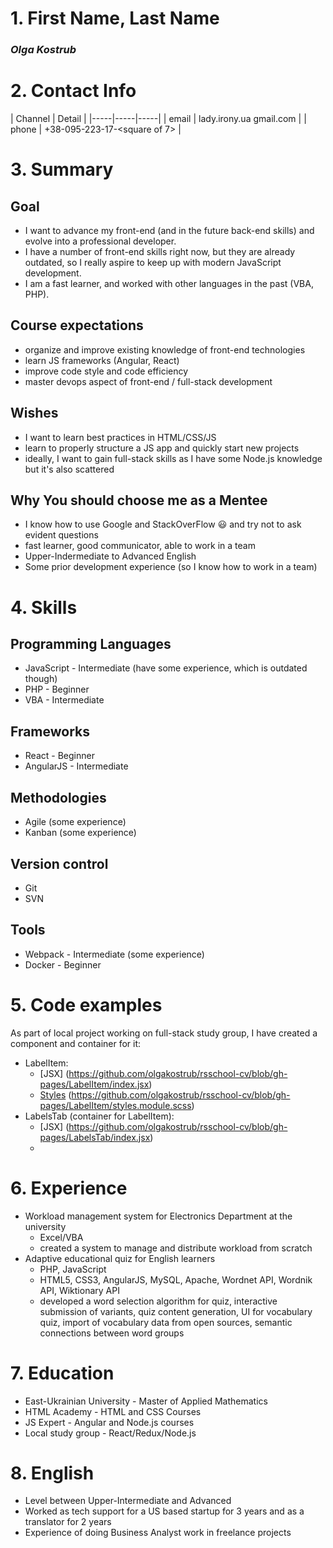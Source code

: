 # 1. First Name, Last Name
### *Olga Kostrub*

# 2. Contact Info 

| Channel | Detail |
|-----|-----|-----|
| email | lady.irony.ua <gav> gmail.com |
| phone | +38-095-223-17-<square of 7> |

# 3. Summary 
## Goal
* I want to advance my front-end (and in the future back-end skills) and evolve into a professional developer. 
* I have a number of front-end skills right now, but they are already outdated, so I really aspire to keep up with modern JavaScript development. 
* I am a fast learner, and worked with other languages in the past (VBA, PHP). 

## Course expectations
* organize and improve existing knowledge of front-end technologies
* learn JS frameworks (Angular, React) 
* improve code style and code efficiency
* master devops aspect of front-end / full-stack development  

## Wishes
* I want to learn best practices in HTML/CSS/JS 
* learn to properly structure a JS app and quickly start new projects 
* ideally, I want to gain full-stack skills as I have some Node.js knowledge but it's also scattered

## Why You should choose me as a Mentee
* I know how to use Google and StackOverFlow :smiley: and try not to ask evident questions
* fast learner, good communicator, able to work in a team 
* Upper-Indermediate to Advanced English
* Some prior development experience (so I know how to work in a team) 

# 4. Skills
## Programming Languages
* JavaScript - Intermediate (have some experience, which is outdated though)
* PHP - Beginner 
* VBA - Intermediate 

## Frameworks
* React - Beginner 
* AngularJS - Intermediate 

## Methodologies
* Agile (some experience)
* Kanban (some experience) 

## Version control
* Git
* SVN

## Tools
* Webpack - Intermediate (some experience)
* Docker - Beginner 

# 5. Code examples 
As part of local project working on full-stack study group, I have created a component and container for it:
* LabelItem:
	* [JSX] (https://github.com/olgakostrub/rsschool-cv/blob/gh-pages/LabelItem/index.jsx) 
	* [Styles] (https://github.com/olgakostrub/rsschool-cv/blob/gh-pages/LabelItem/styles.module.scss)
* LabelsTab (container for LabelItem): 
	* [JSX] (https://github.com/olgakostrub/rsschool-cv/blob/gh-pages/LabelsTab/index.jsx)
	* [Styles]: (https://github.com/olgakostrub/rsschool-cv/blob/gh-pages/LabelsTab/styles.module.scss)

# 6. Experience 
* Workload management system for Electronics Department at the university 
	* Excel/VBA 
	* created a system to manage and distribute workload from scratch 
* Adaptive educational quiz for English learners
	* PHP, JavaScript 
	* HTML5, CSS3, AngularJS, MySQL, Apache, Wordnet API, Wordnik API, Wiktionary API
	* developed a word selection algorithm for quiz, interactive submission of variants, quiz content generation, 
UI for vocabulary quiz, import of vocabulary data from open sources, semantic connections between word groups

# 7. Education
* East-Ukrainian University - Master of Applied Mathematics 
* HTML Academy - HTML and CSS Courses 
* JS Expert - Angular and Node.js courses 
* Local study group - React/Redux/Node.js 

# 8. English 
* Level between Upper-Intermediate and Advanced
* Worked as tech support for a US based startup for 3 years and as a translator for 2 years 
* Experience of doing Business Analyst work in freelance projects 
